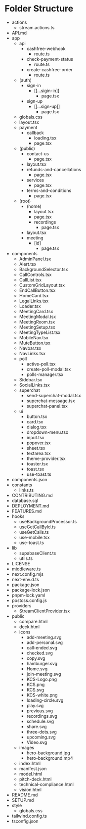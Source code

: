 
# Folder Structure

- actions
  - stream.actions.ts
- API.md
- app
  - api
    - cashfree-webhook
      - route.ts
    - check-payment-status
      - route.ts
    - create-cashfree-order
      - route.ts
  - (auth)
    - sign-in
      - [[...sigin-in]]
        - page.tsx
    - sign-up
      - [[...sign-up]]
        - page.tsx
  - globals.css
  - layout.tsx
  - payment
    - callback
      - loading.tsx
      - page.tsx
  - (public)
    - contact-us
      - page.tsx
    - layout.tsx
    - refunds-and-cancellations
      - page.tsx
    - services
      - page.tsx
    - terms-and-conditions
      - page.tsx
  - (root)
    - (home)
      - layout.tsx
      - page.tsx
      - recordings
        - page.tsx
    - layout.tsx
    - meeting
      - [id]
        - page.tsx
- components
  - AdminPanel.tsx
  - Alert.tsx
  - BackgroundSelector.tsx
  - CallControls.tsx
  - CallList.tsx
  - CustomGridLayout.tsx
  - EndCallButton.tsx
  - HomeCard.tsx
  - LegalLinks.tsx
  - Loader.tsx
  - MeetingCard.tsx
  - MeetingModal.tsx
  - MeetingRoom.tsx
  - MeetingSetup.tsx
  - MeetingTypeList.tsx
  - MobileNav.tsx
  - MuteButton.tsx
  - Navbar.tsx
  - NavLinks.tsx
  - poll
    - active-poll.tsx
    - create-poll-modal.tsx
    - polls-manager.tsx
  - Sidebar.tsx
  - SocialLinks.tsx
  - superchat
    - send-superchat-modal.tsx
    - superchat-message.tsx
    - superchat-panel.tsx
  - ui
    - button.tsx
    - card.tsx
    - dialog.tsx
    - dropdown-menu.tsx
    - input.tsx
    - popover.tsx
    - sheet.tsx
    - textarea.tsx
    - theme-provider.tsx
    - toaster.tsx
    - toast.tsx
    - use-toast.ts
- components.json
- constants
  - links.ts
- CONTRIBUTING.md
- database.sql
- DEPLOYMENT.md
- FEATURES.md
- hooks
  - useBackgroundProcessor.ts
  - useGetCallById.ts
  - useGetCalls.ts
  - use-mobile.tsx
  - use-toast.ts
- lib
  - supabaseClient.ts
  - utils.ts
- LICENSE
- middleware.ts
- next.config.mjs
- next-env.d.ts
- package.json
- package-lock.json
- pnpm-lock.yaml
- postcss.config.js
- providers
  - StreamClientProvider.tsx
- public
  - compare.html
  - deck.html
  - icons
    - add-meeting.svg
    - add-personal.svg
    - call-ended.svg
    - checked.svg
    - copy.svg
    - hamburger.svg
    - Home.svg
    - join-meeting.svg
    - KCS-Logo.png
    - KCS.png
    - KCS.svg
    - KCS-white.png
    - loading-circle.svg
    - play.svg
    - previous.svg
    - recordings.svg
    - schedule.svg
    - share.svg
    - three-dots.svg
    - upcoming.svg
    - Video.svg
  - images
    - hero-background.jpg
    - hero-background.mp4
  - index.html
  - manifest.json
  - model.html
  - pitch-deck.html
  - technical-compliance.html
  - vision.html
- README.md
- SETUP.md
- style
  - globals.css
- tailwind.config.ts
- tsconfig.json
